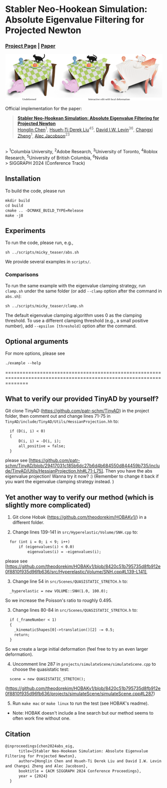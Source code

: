 # Stabler Neo-Hookean Simulation: Absolute Eigenvalue Filtering for Projected Newton

### [Project Page](https://www.cs.columbia.edu/cg/local-deformation/)  | [Paper](https://arxiv.org/abs/2306.06550)

<img src="https://github.com/honglin-c/local-deformation/blob/main/.github/images/teaser.png" width="800">

Official implementation for the paper:
> **[Stabler Neo-Hookean Simulation: Absolute Eigenvalue Filtering for Projected Newton](https://www.cs.columbia.edu/cg/local-deformation/)**  
> [Honglin Chen](https://www.cs.columbia.edu/~honglinchen/)<sup>1</sup>, 
[Hsueh-Ti Derek Liu](https://www.dgp.toronto.edu/~hsuehtil/)<sup>4</sup><sup>5</sup>, 
[David I.W. Levin](http://www.cs.toronto.edu/~diwlevin/)<sup>3</sup><sup>6</sup>, 
[Changxi Zheng](http://www.cs.columbia.edu/~cxz/)<sup>1</sup>, 
[Alec Jacobson](https://www.cs.toronto.edu/~jacobson/)<sup>2</sup><sup>3</sup>
<br>
> <sup>1</sup>Columbia University, <sup>2</sup>Adobe Research, <sup>3</sup>University of Toronto,  <sup>4</sup>Roblox Research,  <sup>5</sup>University of British Columbia, <sup>6</sup>Nvidia <br>
> SIGGRAPH 2024 (Conference Track)


## Installation
To build the code, please run
```
mkdir build
cd build
cmake .. -DCMAKE_BUILD_TYPE=Release
make -j8
```

## Experiments

To run the code, please run, e.g.,
```
sh ../scripts/micky_teaser/abs.sh
```
We provide several examples in `scripts/`. 

### Comparisons
To run the same example with the eigenvalue clamping strategy, run `clamp.sh` under the same folder (or add `--clamp` option after the command in `abs.sh`):
```
sh ../scripts/micky_teaser/clamp.sh
```
The default eigenvalue clamping algorithm uses 0 as the clamping threshold. To use a different clamping threshold (e.g., a small positive number), add `--epsilon [threshold]` option after the command. 

## Optional arguments

For more options, please see
```
./example --help
```

====================================================================================================================

## What to verify our provided TinyAD by yourself?

Git clone TinyAD (https://github.com/patr-schm/TinyAD) in the project folder,
then comment out and change lines 71-75 in `TinyAD/include/TinyAD/Utils/HessianProjection.hh` to:
```
  if (D(i, i) < 0)
  {
      D(i, i) = -D(i, i);
      all_positive = false;
  }
```
please see [https://github.com/patr-schm/TinyAD/blob/29417031c185b6dc27b6d4b684550d844459b735/include/TinyAD/Utils/HessianProjection.hh#L71-L75].
Then you have the abs eigenvalue projection! Wanna try it now? :)
(Remember to change it back if you want the eigenvalue clamping strategy instead. )

## Yet another way to verify our method (which is slightly more complicated)

1. Git clone Hobak (https://github.com/theodorekim/HOBAKv1/) in a different folder.

2. Change lines 139-141 in `src/Hyperelastic/Volume/SNH.cpp` to:
```
  for (int i = 0; i < 9; i++)
      if (eigenvalues(i) < 0.0)
          eigenvalues(i) = -eigenvalues(i);  
```
please see [https://github.com/theodorekim/HOBAKv1/blob/8420c51b795735d8fb912e0f8810f935d96fb636/src/Hyperelastic/Volume/SNH.cpp#L139-L141],

3. Change line 54 in `src/Scenes/QUASISTATIC_STRETCH.h` to:
```
  _hyperelastic = new VOLUME::SNH(1.0, 100.0);
```
So we increase the Poisson's ratio to roughly 0.495.

3. Change lines 80-84 in `src/Scenes/QUASISTATIC_STRETCH.h` to:
```
  if (_frameNumber < 1)
  {
    _kinematicShapes[0]->translation()[2] -= 0.5;
    return;
  }
```
So we create a large initial deformation (feel free to try an even larger deformation).

4. Uncomment line 287 in `projects/simulateScene/simulateScene.cpp` to choose the quasistatic test:
```
  scene = new QUASISTATIC_STRETCH();
```
(https://github.com/theodorekim/HOBAKv1/blob/8420c51b795735d8fb912e0f8810f935d96fb636/projects/simulateScene/simulateScene.cpp#L287)

5. Run `make mac` or `make linux` to run the test (see HOBAK's readme).

* Note: HOBAK doesn't include a line search but our method seems to often work fine without one.


## Citation
```
@inproceedings{chen2024abs_eig,
      title={Stabler Neo-Hookean Simulation: Absolute Eigenvalue Filtering for Projected Newton},
      author={Honglin Chen and Hsueh-Ti Derek Liu and David I.W. Levin and Changxi Zheng and Alec Jacobson},
      booktitle = {ACM SIGGRAPH 2024 Conference Proceedings},
      year = {2024}
  }
```